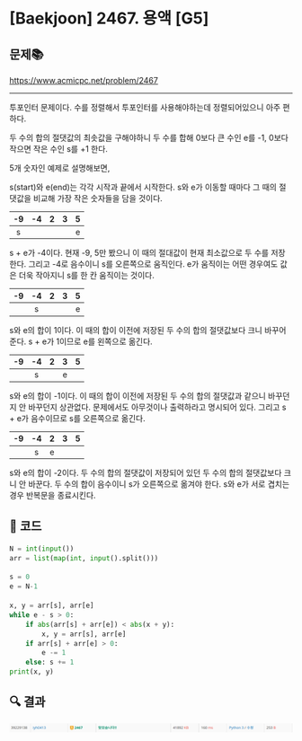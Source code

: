 # [Baekjoon] 2467. 용액 [G5]

## 문제📚

https://www.acmicpc.net/problem/2467

---

투포인터 문제이다. 수를 정렬해서 투포인터를 사용해야하는데 정렬되어있으니 아주 편하다.

두 수의 합의 절댓값의 최솟값을 구해야하니 두 수를 합해 0보다 큰 수인 e를 -1, 0보다 작으면 작은 수인 s를 +1 한다.

5개 숫자인 예제로 설명해보면,

s(start)와 e(end)는 각각 시작과 끝에서 시작한다. s와 e가 이동할 때마다 그 때의 절댓값을 비교해 가장 작은 숫자들을 담을 것이다.

|  -9  |  -4  |  2   |  3   |  5   |
| :--: | :--: | :--: | :--: | :--: |
|  s   |      |      |      |  e   |

s + e가 -4이다. 현재 -9, 5만 봤으니 이 때의 절대값이 현재 최소값으로 두 수를 저장한다. 그리고 -4로 음수이니 s를 오른쪽으로 움직인다. e가 움직이는 어떤 경우여도 값은 더욱 작아지니 s를 한 칸 움직이는 것이다. 

|  -9  |  -4  |  2   |  3   |  5   |
| :--: | :--: | :--: | :--: | :--: |
|      |  s   |      |      |  e   |

s와 e의 합이 1이다. 이 때의 합이 이전에 저장된 두 수의 합의 절댓값보다 크니 바꾸어 준다. s + e가 1이므로 e를 왼쪽으로 옮긴다.

|  -9  |  -4  |  2   |  3   |  5   |
| :--: | :--: | :--: | :--: | :--: |
|      |  s   |      |  e   |      |

s와 e의 합이 -1이다. 이 때의 합이 이전에 저장된 두 수의 합의 절댓값과 같으니 바꾸던지 안 바꾸던지 상관없다. 문제에서도 아무것이나 출력하라고 명시되어 있다. 그리고 s + e가 음수이므로 s를 오른쪽으로 옮긴다.

|  -9  |  -4  |  2   |  3   |  5   |
| :--: | :--: | :--: | :--: | :--: |
|      |  s   |  e   |      |      |

s와 e의 합이 -2이다. 두 수의 합의 절댓값이 저장되어 있던 두 수의 합의 절댓값보다 크니 안 바꾼다. 두 수의 합이 음수이니 s가 오른쪽으로 옮겨야 한다. s와 e가 서로 겹치는 경우 반복문을 종료시킨다.

## 📒 코드

```python
N = int(input())
arr = list(map(int, input().split()))

s = 0
e = N-1

x, y = arr[s], arr[e]
while e - s > 0:
    if abs(arr[s] + arr[e]) < abs(x + y):
        x, y = arr[s], arr[e]
    if arr[s] + arr[e] > 0:
        e -= 1
    else: s += 1
print(x, y)
```

## 🔍 결과

![image-20220217221415655](README.assets/image-20220217221415655.png)